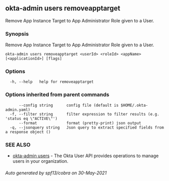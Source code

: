## okta-admin users removeapptarget

Remove App Instance Target to App Administrator Role given to a User.

### Synopsis

Remove App Instance Target to App Administrator Role given to a User.

```
okta-admin users removeapptarget <userId> <roleId> <appName> [<applicationId>] [flags]
```

### Options

```
  -h, --help   help for removeapptarget
```

### Options inherited from parent commands

```
      --config string      config file (default is $HOME/.okta-admin.yaml)
  -f, --filter string      filter expression to filter results (e.g. 'status eq \"ACTIVE\"')
      --format             format (pretty-print) json output
  -q, --jsonquery string   Json query to extract specified fields from a response object ()
```

### SEE ALSO

* [okta-admin users](okta-admin_users.md)	 - The Okta User API provides operations to manage users in your organization.

###### Auto generated by spf13/cobra on 30-May-2021
